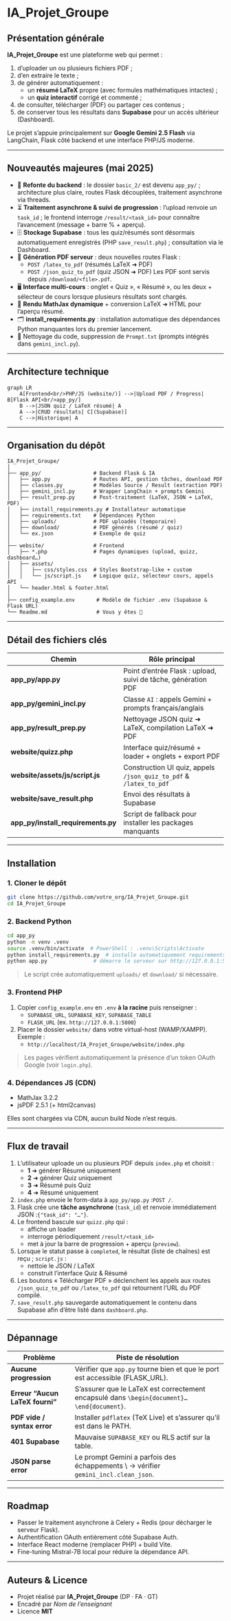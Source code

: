 # IA_Projet_Groupe

## Présentation générale

**IA_Projet_Groupe** est une plateforme web qui permet :

1. d’uploader un ou plusieurs fichiers PDF ;
2. d’en extraire le texte ;
3. de générer automatiquement :
   - un **résumé LaTeX** propre (avec formules mathématiques intactes) ;
   - un **quiz interactif** corrigé et commenté ;
4. de consulter, télécharger (PDF) ou partager ces contenus ;
5. de conserver tous les résultats dans **Supabase** pour un accès ultérieur (Dashboard).

Le projet s’appuie principalement sur **Google Gemini 2.5 Flash** via LangChain, Flask côté backend et une interface PHP/JS moderne.

---

## Nouveautés majeures (mai 2025)

- 🔄 **Refonte du backend** : le dossier `basic_2/` est devenu `app_py/` ; architecture plus claire, routes Flask découplées, traitement asynchrone via threads.
- ⏳ **Traitement asynchrone & suivi de progression** : l’upload renvoie un `task_id` ; le frontend interroge `/result/<task_id>` pour connaître l’avancement (message + barre % + aperçu).
- 🗄️ **Stockage Supabase** : tous les quiz/résumés sont désormais automatiquement enregistrés (PHP `save_result.php`) ; consultation via le Dashboard.
- 📄 **Génération PDF serveur** : deux nouvelles routes Flask :
  - `POST /latex_to_pdf` (résumés LaTeX ➜ PDF)
  - `POST /json_quiz_to_pdf` (quiz JSON ➜ PDF)
  Les PDF sont servis depuis `/download/<file>.pdf`.
- 🖥️ **Interface multi-cours** : onglet « Quiz », « Résumé », ou les deux + sélecteur de cours lorsque plusieurs résultats sont chargés.
- 🧮 **Rendu MathJax dynamique** + conversion LaTeX ➜ HTML pour l’aperçu résumé.
- 🗂️ **install_requirements.py** : installation automatique des dépendances Python manquantes lors du premier lancement.
- 🧹 Nettoyage du code, suppression de `Prompt.txt` (prompts intégrés dans `gemini_incl.py`).

---

## Architecture technique

```mermaid
graph LR
    A[Frontend<br/>PHP/JS (website/)] -->|Upload PDF / Progress| B[Flask API<br/>app_py/]
    B -->|JSON quiz / LaTeX résumé| A
    A -->|CRUD résultats| C[(Supabase)]
    C -->|Historique| A
```

---

## Organisation du dépôt

```
IA_Projet_Groupe/
│
├── app_py/                 # Backend Flask & IA
│   ├── app.py              # Routes API, gestion tâches, download PDF
│   ├── classes.py          # Modèles Source / Result (extraction PDF)
│   ├── gemini_incl.py      # Wrapper LangChain + prompts Gemini
│   ├── result_prep.py      # Post-traitement (LaTeX, JSON ➜ LaTeX, PDF)
│   ├── install_requirements.py # Installateur automatique
│   ├── requirements.txt    # Dépendances Python
│   ├── uploads/            # PDF uploadés (temporaire)
│   ├── download/           # PDF générés (résumé / quiz)
│   └── ex.json             # Exemple de quiz
│
├── website/                # Frontend
│   ├── *.php               # Pages dynamiques (upload, quizz, dashboard…)
│   ├── assets/
│   │   ├── css/styles.css  # Styles Bootstrap-like + custom
│   │   └── js/script.js    # Logique quiz, sélecteur cours, appels API
│   └── header.html & footer.html
│
├── config_example.env       # Modèle de fichier .env (Supabase & Flask URL)
└── Readme.md                # Vous y êtes 👋
```

---

## Détail des fichiers clés

| Chemin | Rôle principal |
|--------|----------------|
| **app_py/app.py** | Point d’entrée Flask : upload, suivi de tâche, génération PDF |
| **app_py/gemini_incl.py** | Classe `AI` : appels Gemini + prompts français/anglais |
| **app_py/result_prep.py** | Nettoyage JSON quiz ➜ LaTeX, compilation LaTeX ➜ PDF |
| **website/quizz.php** | Interface quiz/résumé + loader + onglets + export PDF |
| **website/assets/js/script.js** | Construction UI quiz, appels `/json_quiz_to_pdf` & `/latex_to_pdf` |
| **website/save_result.php** | Envoi des résultats à Supabase |
| **app_py/install_requirements.py** | Script de fallback pour installer les packages manquants |

---

## Installation

### 1. Cloner le dépôt
```bash
git clone https://github.com/votre_org/IA_Projet_Groupe.git
cd IA_Projet_Groupe
```

### 2. Backend Python
```bash
cd app_py
python -m venv .venv
source .venv/bin/activate  # PowerShell : .venv\Scripts\Activate
python install_requirements.py  # installe automatiquement requirements.txt
python app.py               # démarre le serveur sur http://127.0.0.1:5000
```

> Le script crée automatiquement `uploads/` et `download/` si nécessaire.

### 3. Frontend PHP

1. Copier `config_example.env` en `.env` **à la racine** puis renseigner :
   - `SUPABASE_URL`, `SUPABASE_KEY`, `SUPABASE_TABLE`
   - `FLASK_URL` (ex. `http://127.0.0.1:5000`)
2. Placer le dossier `website/` dans votre virtual-host (WAMP/XAMPP). Exemple :
   - `http://localhost/IA_Projet_Groupe/website/index.php`

> Les pages vérifient automatiquement la présence d’un token OAuth Google (voir `login.php`).

### 4. Dépendances JS (CDN)
- MathJax 3.2.2
- jsPDF 2.5.1 (+ html2canvas)

Elles sont chargées via CDN, aucun build Node n’est requis.

---

## Flux de travail

1. L’utilisateur uploade un ou plusieurs PDF depuis `index.php` et choisit :
   - **1** ➜ générer Résumé uniquement
   - **2** ➜ générer Quiz uniquement
   - **3** ➜ Résumé puis Quiz
   - **4** ➜ Résumé uniquement
2. `index.php` envoie le form-data à `app_py/app.py` :`POST /`.
3. Flask crée une **tâche asynchrone** (`task_id`) et renvoie immédiatement JSON :`{"task_id": "…"}`.
4. Le frontend bascule sur `quizz.php` qui :
   - affiche un loader
   - interroge périodiquement `/result/<task_id>`
   - met à jour la barre de progression + aperçu (`preview`).
5. Lorsque le statut passe à `completed`, le résultat (liste de chaînes) est reçu ; `script.js` :
   - nettoie le JSON / LaTeX
   - construit l’interface Quiz & Résumé
6. Les boutons « Télécharger PDF » déclenchent les appels aux routes `/json_quiz_to_pdf` ou `/latex_to_pdf` qui retournent l’URL du PDF compilé.
7. `save_result.php` sauvegarde automatiquement le contenu dans Supabase afin d’être listé dans `dashboard.php`.

---

## Dépannage

| Problème | Piste de résolution |
|----------|--------------------|
| **Aucune progression** | Vérifier que `app.py` tourne bien et que le port est accessible (FLASK_URL). |
| **Erreur “Aucun LaTeX fourni”** | S’assurer que le LaTeX est correctement encapsulé dans `\begin{document}…\end{document}`. |
| **PDF vide / syntax error** | Installer `pdflatex` (TeX Live) et s’assurer qu’il est dans le PATH. |
| **401 Supabase** | Mauvaise `SUPABASE_KEY` ou RLS actif sur la table. |
| **JSON parse error** | Le prompt Gemini a parfois des échappements \ → vérifier `gemini_incl.clean_json`. |

---

## Roadmap

- Passer le traitement asynchrone à Celery + Redis (pour décharger le serveur Flask).
- Authentification OAuth entièrement côté Supabase Auth.
- Interface React moderne (remplacer PHP) + build Vite.
- Fine-tuning Mistral-7B local pour réduire la dépendance API.

---

## Auteurs & Licence

- Projet réalisé par **IA_Projet_Groupe** (DP · FA · GT)
- Encadré par *Nom de l’enseignant*
- Licence **MIT**
